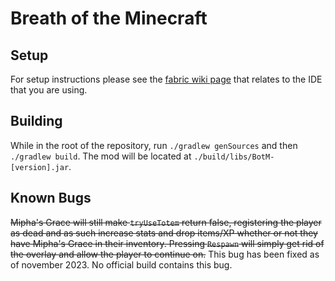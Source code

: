 # Breath of the Minecraft

## Setup

For setup instructions please see the [fabric wiki page](https://fabricmc.net/wiki/tutorial:setup) that relates to the IDE that you are using.

## Building

While in the root of the repository, run `./gradlew genSources` and then `./gradlew build`. The mod will be located at `./build/libs/BotM-[version].jar`.

## Known Bugs

<strike>Mipha's Grace will still make `tryUseTotem` return false, registering the player as dead and as such increase stats and drop items/XP whether or not they have Mipha's Grace in their inventory. Pressing `Respawn` will simply get rid of the overlay and allow the player to continue on.</strike> This bug has been fixed as of november 2023. No official build contains this bug.
